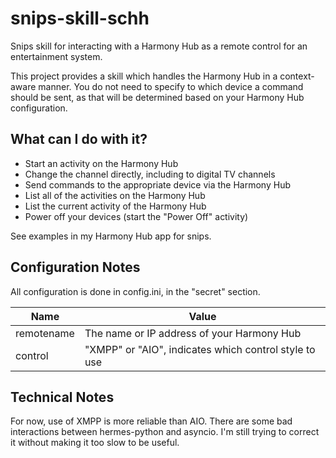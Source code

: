 # snips-skill-schh
Snips skill for interacting with a Harmony Hub as a remote control for
an entertainment system.

This project provides a skill which handles the Harmony Hub in a
context-aware manner.  You do not need to specify to which device a
command should be sent, as that will be determined based on your Harmony
Hub configuration.


## What can I do with it?
* Start an activity on the Harmony Hub
* Change the channel directly, including to digital TV channels
* Send commands to the appropriate device via the Harmony Hub
* List all of the activities on the Harmony Hub
* List the current activity of the Harmony Hub
* Power off your devices (start the "Power Off" activity)

See examples in my Harmony Hub app for snips.


## Configuration Notes
All configuration is done in config.ini, in the "secret" section.

Name | Value
---- | -----
remotename | The name or IP address of your Harmony Hub
control    | "XMPP" or "AIO", indicates which control style to use


## Technical Notes
For now, use of XMPP is more reliable than AIO.  There are some bad
interactions between hermes-python and asyncio.  I'm still trying to
correct it without making it too slow to be useful.
